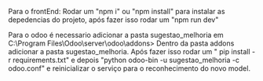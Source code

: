 Para o frontEnd:
Rodar um "npm i" ou "npm install"
para instalar as depedencias do projeto, após fazer isso rodar um "npm run dev"

Para o odoo é necessario adicionar a pasta sugestao_melhoria em
C:\Program Files\Odoo\server\odoo\addons> 
Dentro da pasta addons adicionar a pasta sugestao_melhoria. Após fazer isso rodar um " pip install -r requirements.txt"
e depois "python odoo-bin -u sugestao_melhoria -c odoo.conf" e reinicializar o serviço para o reconhecimento do novo model.
